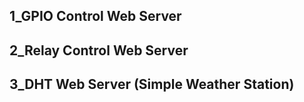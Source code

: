 ## 1_GPIO Control Web Server
## 2_Relay Control Web Server
## 3_DHT Web Server (Simple Weather Station)
